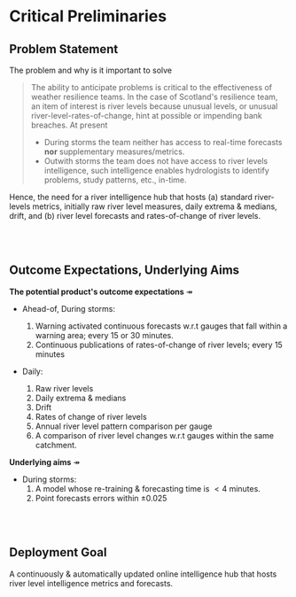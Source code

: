 # Critical Preliminaries

## Problem Statement

The problem and why is it important to solve

> The ability to anticipate problems is critical to the effectiveness of weather resilience teams.  In the case of Scotland's resilience team, an item of interest is river levels because unusual levels, or unusual river-level-rates-of-change, hint at possible or impending bank breaches.  At present 
> 
> * During storms the team neither has access to real-time forecasts **nor** supplementary measures/metrics.
> * Outwith storms the team does not have access to river levels intelligence, such intelligence enables hydrologists to identify problems, study patterns, etc., in-time.

Hence, the need for a river intelligence hub that hosts (a) standard river-levels metrics, initially raw river level measures, daily extrema & medians, drift, and (b) river level forecasts and rates-of-change of river levels.

<br>
<br>

## Outcome Expectations, Underlying Aims

**The potential product's outcome expectations** &Rarr;

* Ahead-of, During storms:
    1. Warning activated continuous forecasts w.r.t gauges that fall within a warning area; every 15 or 30 minutes.
    2. Continuous publications of rates-of-change of river levels; every 15 minutes

* Daily:
    1. Raw river levels
    2. Daily extrema & medians
    3. Drift
    4. Rates of change of river levels
    5. Annual river level pattern comparison per gauge
    6. A comparison of river level changes w.r.t gauges within the same catchment. 


**Underlying aims** &Rarr;

* During storms:
    1. A model whose re-training & forecasting time is $< 4$ minutes.
    2. Point forecasts errors within $\pm 0.025%$ 

<br>
<br>

## Deployment Goal

A continuously & automatically updated online intelligence hub that hosts river level intelligence metrics and forecasts. 


<br>
<br>

<br>
<br>

<br>
<br>

<br>
<br>
